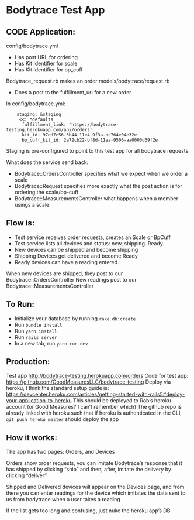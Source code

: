 # Bodytrace Test App

## CODE Application:

config/bodytrace.yml
* Has post URL for ordering
* Has Kit Identifier for scale
* Has Kit Identifier for bp_cuff

Bodytrace_request.rb makes an order
models/bodytrace/request.rb
* Does a post to the fulfillment_url for a new order

In config/bodytrace.yml:
```
    staging: &staging
     <<: *defaults
      fulfillment_link: 'https://bodytrace-testing.herokuapp.com/api/orders'
      kit_id: 97dd7c56-5b44-11e4-9f3a-bc764e04e32e
      bp_cuff_kit_id: 2a72cb22-bf8d-11ea-9506-aa0000d39f2e
```

Staging is pre-configured to point to this test app for all bodytrace requests


What does the service send back:
* Bodytrace::OrdersController specifies what we expect when we order a scale
* Bodytrace::Request specifies more exactly what the post action is for ordering the scale/bp-cuff
* Bodytrace::MeasurementsController what happens when a member usings a scale

## Flow is:

* Test service receives order requests, creates an Scale or BpCuff
* Test service lists all devices and status: new, shipping. Ready.
* New devices can be shipped and become shipping
* Shipping Devices get delivered and become Ready
* Ready devices can have a reading entered.

When new devices are shipped, they post to our Bodytrace::OrdersController
New readings post to our Bodytrace::MeasurementsController


## To Run:

* Initialize your database by running `rake db:create`
* Run `bundle install`
* Run `yarn install`
* Run `rails server`
* In a new tab, run `yarn run dev`

## Production:
Test app http://bodytrace-testing.herokuapp.com/orders
Code for test app: https://github.com/GoodMeasuresLLC/bodytrace-testing
Deploy via heroku, I think the standard setup guide is:
https://devcenter.heroku.com/articles/getting-started-with-rails5#deploy-your-application-to-heroku
This should be deployed to Rob’s heroku account (or Good Measures? I can’t remember which)
The github repo is already linked with heroku such that if heroku is authenticated in the CLI, `git push heroku master` should deploy the app

## How it works:

The app has two pages: Orders, and Devices

  Orders show order requests, you can imitate Bodytrace’s response that it has shipped by clicking “ship” and then, after, imitate the delivery by clicking “deliver”

  Shipped and Delivered devices will appear on the Devices page, and from there you can enter readings for the device which imitates the data sent to us from bodytrace when a user takes a reading

If the list gets too long and confusing, just nuke the heroku app’s DB
